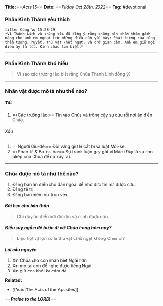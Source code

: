 **Title:** ==*Acts 15*==
**Date:** ==*Friday Oct 28th, 2022*==
**Tag:** #devotional

### **Phần Kinh Thánh yêu thích**
```ad-bible
title: Công Vụ 15:28-29
*Vì Thánh Linh và chúng tôi đã đồng ý rằng chẳng nên chất thêm gánh nặng cho anh em ngoại trừ những điều cần yếu này: Phải kiêng của cúng thần tượng, huyết, thú vật chết ngạt, và chớ gian dâm. Anh em giữ mọi điều ấy là tốt. Kính chào tạm biệt.*

```
----
### **Phần Kinh Thánh khó hiểu**
> Vì sao các trưởng lão biết rằng Chúa Thánh Linh đồng ý?
----
### **Nhân vật được mô tả như thế nào?**
##### Tốt
1. ==Các trưởng lão:== Tin vào Chúa và trông cậy sự cứu rỗi nơi ân điển Chúa.
###### Xấu
1. ==Người Giu-đê:== Đòi vâng giữ lễ cắt bì và luật Môi-se.
2. ==Phao-lô & Ba-na-ba:== Sự tranh luận gay gắt vì Mác (Đây là sự cho phép của Chúa để nó xảy ra).
----
### **Chúa được mô tả như thế nào?**
1. Đấng ban ân điển cho dân ngoại để nhờ đức tin mà được cứu.
2. Đấng tể trị
3. Đấng ban niềm vui trọn vẹn.
#### *Bài học cho bản thân*
> Chỉ duy ân điển bởi đức tin và mình được cứu.
#### *Điều suy ngẫm để bước đi với Chúa trong hôm nay?*
>Liệu hột vịt lộn có là thú vật chết ngạt không Chúa ơi?
#### *Lời cầu nguyện*
1. Xin Chúa cho con nhận biết Ngài hơn
2. Xin mở tai con để nghe được tiếng Ngài
3. Xin giữ con khỏi kẻ cám dỗ 


**Related:**
- [[Acts|The Acts of the Apostles]]

==***Praise to the LORD!***==